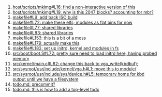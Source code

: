 1. [host/scripts/mkimg#L16: find a non-interactive version of this](host/scripts/mkimg#L16)
2. [host/scripts/mkimg#L19: why is this 2047 blocks? accounting for mbr?](host/scripts/mkimg#L19)
3. [makefile#L9: add back ISO build](makefile#L9)
4. [makefile#L72: make these elfs; modules as flat bins for now](makefile#L72)
5. [makefile#L77: shared libraries](makefile#L77)
6. [makefile#L83: shared libraries](makefile#L83)
7. [makefile#L153: this is a bit of a mess](makefile#L153)
8. [makefile#L179: actually make this](makefile#L179)
9. [makefile#L183: set up initrd, kernel and modules in fs](makefile#L183)
10. [src/boot/boot.S#L72: pretty sure need to load initrd here, having probed memory](src/boot/boot.S#L72)
11. [src/kernel/main.c#L82: change this back to vga_write(kbdbuf);](src/kernel/main.c#L82)
12. [src/sysroot/usr/include/kernel/vga.h#L1: move this to module/](src/sysroot/usr/include/kernel/vga.h#L1)
13. [src/sysroot/usr/include/sys/device.h#L5: temporary home for kbd output until we have a filesystem](src/sysroot/usr/include/sys/device.h#L5)
14. [todo.md: precommit?](todo.md)
15. [todo.md: this is how to add a top-level todo](todo.md)

[comment]: # (precommit?)
[comment]: # (this is how to add a top-level todo)
